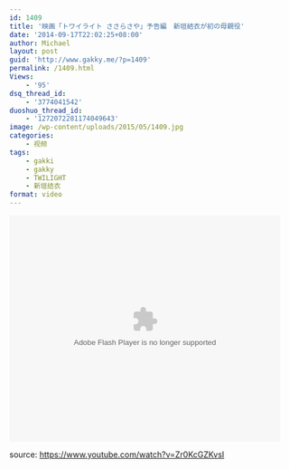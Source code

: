 ```yaml
---
id: 1409
title: '映画「トワイライト ささらさや」予告編　新垣結衣が初の母親役'
date: '2014-09-17T22:02:25+08:00'
author: Michael
layout: post
guid: 'http://www.gakky.me/?p=1409'
permalink: /1409.html
Views:
    - '95'
dsq_thread_id:
    - '3774041542'
duoshuo_thread_id:
    - '1272072281174049643'
image: /wp-content/uploads/2015/05/1409.jpg
categories:
    - 视频
tags:
    - gakki
    - gakky
    - TWILIGHT
    - 新垣结衣
format: video
---
```


<embed height="400" src="http://www.tudou.com/v/aoSOyKDUX10/&bid=05&rpid=51229674&resourceId=51229674_05_05_99/v.swf" type="application/x-shockwave-flash" width="480"></embed>

source: <https://www.youtube.com/watch?v=Zr0KcGZKvsI>